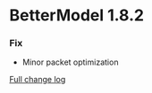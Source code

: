 # BetterModel 1.8.2

### Fix
- Minor packet optimization

[Full change log](https://github.com/toxicity188/BetterModel/compare/1.8.1...1.8.2)